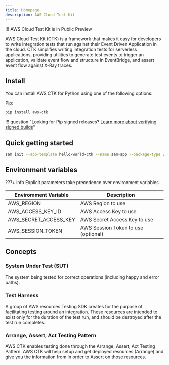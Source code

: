 ```yaml
---
title: Homepage
description: AWS Cloud Test Kit
---
```


!!! AWS Cloud Test Kit is in Public Preview

AWS Cloud Test Kit (CTK) is a framework that makes it easy for developers to write integration tests that run against their Event Driven Application in the cloud. CTK simplifies writing integration tests for serverless applications, providing utilities to generate test events to trigger an application, validate event flow and structure in EventBridge, and assert event flow against X-Ray traces. 

## Install

You can install AWS CTK for Python using one of the following options:

Pip:
```bash
pip install aws-ctk
```

!!! question "Looking for Pip signed releases? [Learn more about verifying signed builds](./security.md#verifying-signed-builds)"

## Quick getting started

```bash title="Hello world example using SAM CLI"
sam init --app-template hello-world-ctk --name sam-app --package-type Zip --runtime python3.11 --no-tracing
```

## Environment variables

???+ info
	Explicit parameters take precedence over environment variables

| Enviromment Variable  | Description |
| --------------------- | ----------- |
| AWS_REGION            | AWS Region to use|
| AWS_ACCESS_KEY_ID     | AWS Access Key to use |
| AWS_SECRET_ACCESS_KEY | AWS Secret Access Key to use |
| AWS_SESSION_TOKEN     | AWS Session Token to use (optional) |

## Concepts

### System Under Test (SUT)

The system being tested for correct operations (including happy and error paths).

### Test Harness

A group of AWS resources Testing SDK creates for the purpose of facilitating testing around an integration. These resources are intended to exist only for the duration of the test run, and should be destroyed after the test run completes.

### Arrange, Assert, Act Testing Pattern

AWS CTK enables testing done through the Arrange, Assert, Act Testing Pattern. AWS CTK
will help setup and get deployed resources (Arrange) and give you the information from
in order to Assert on those resources.
